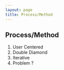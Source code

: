 ```yaml
---
layout: page
title: Process/Method
---
```


## Process/Method

1. User Centered
2. Double Diamond
3. Iterative
4. Problem ? 

